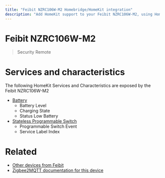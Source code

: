 ```yaml
---
title: "Feibit NZRC106W-M2 Homebridge/HomeKit integration"
description: "Add HomeKit support to your Feibit NZRC106W-M2, using Homebridge, Zigbee2MQTT and homebridge-z2m."
---
```

<!---
This file has been GENERATED using src/docgen/docgen.ts
DO NOT EDIT THIS FILE MANUALLY!
-->
# Feibit NZRC106W-M2
> Security Remote


# Services and characteristics
The following HomeKit Services and Characteristics are exposed by
the Feibit NZRC106W-M2

* [Battery](../../battery.md)
  * Battery Level
  * Charging State
  * Status Low Battery
* [Stateless Programmable Switch](../../action.md)
  * Programmable Switch Event
  * Service Label Index


# Related
* [Other devices from Feibit](../index.md#feibit)
* [Zigbee2MQTT documentation for this device](https://www.zigbee2mqtt.io/devices/NZRC106W-M2.html)